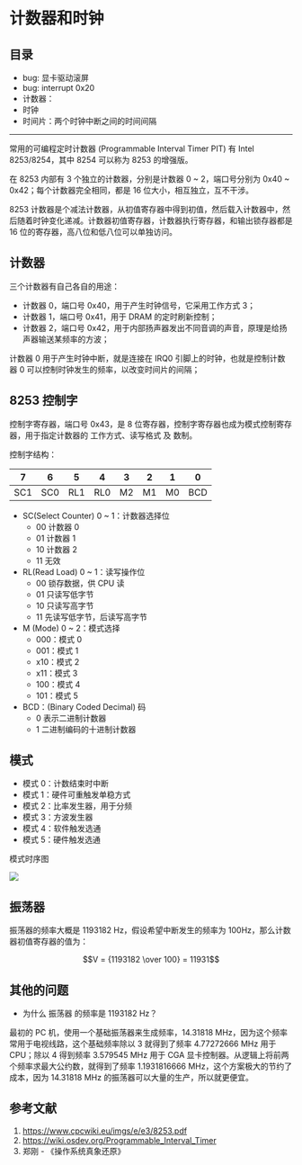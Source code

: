 # 计数器和时钟

## 目录

- bug: 显卡驱动滚屏
- bug: interrupt 0x20
- 计数器：
- 时钟
- 时间片：两个时钟中断之间的时间间隔

----

常用的可编程定时计数器 (Programmable Interval Timer PIT) 有 Intel 8253/8254，其中 8254 可以称为 8253 的增强版。

在 8253 内部有 3 个独立的计数器，分别是计数器 0 ~ 2，端口号分别为 0x40 ~ 0x42；每个计数器完全相同，都是 16 位大小，相互独立，互不干涉。

8253 计数器是个减法计数器，从初值寄存器中得到初值，然后载入计数器中，然后随着时钟变化递减。计数器初值寄存器，计数器执行寄存器，和输出锁存器都是 16 位的寄存器，高八位和低八位可以单独访问。

## 计数器

三个计数器有自己各自的用途：

- 计数器 0，端口号 0x40，用于产生时钟信号，它采用工作方式 3；
- 计数器 1，端口号 0x41，用于 DRAM 的定时刷新控制；
- 计数器 2，端口号 0x42，用于内部扬声器发出不同音调的声音，原理是给扬声器输送某频率的方波；


计数器 0 用于产生时钟中断，就是连接在 IRQ0 引脚上的时钟，也就是控制计数器 0 可以控制时钟发生的频率，以改变时间片的间隔；

## 8253 控制字

控制字寄存器，端口号 0x43，是 8 位寄存器，控制字寄存器也成为模式控制寄存器，用于指定计数器的 工作方式、读写格式 及 数制。

控制字结构：

| 7   | 6   | 5   | 4   | 3   | 2   | 1   | 0   |
| --- | --- | --- | --- | --- | --- | --- | --- |
| SC1 | SC0 | RL1 | RL0 | M2  | M1  | M0  | BCD |


- SC(Select Counter) 0 ~ 1：计数器选择位
    - 00 计数器 0
    - 01 计数器 1
    - 10 计数器 2
    - 11 无效
- RL(Read Load) 0 ~ 1：读写操作位
    - 00 锁存数据，供 CPU 读
    - 01 只读写低字节
    - 10 只读写高字节
    - 11 先读写低字节，后读写高字节
- M (Mode) 0 ~ 2：模式选择
    - 000：模式 0
    - 001：模式 1
    - x10：模式 2
    - x11：模式 3
    - 100：模式 4
    - 101：模式 5
- BCD：(Binary Coded Decimal) 码
    - 0 表示二进制计数器
    - 1 二进制编码的十进制计数器

## 模式

- 模式 0：计数结束时中断
- 模式 1：硬件可重触发单稳方式
- 模式 2：比率发生器，用于分频
- 模式 3：方波发生器
- 模式 4：软件触发选通
- 模式 5：硬件触发选通

模式时序图

![](./images/intel_8253_mode.jpg)

## 振荡器

振荡器的频率大概是 1193182 Hz，假设希望中断发生的频率为 100Hz，那么计数器初值寄存器的值为：

$$V = {1193182 \over 100} = 11931$$

## 其他的问题

- 为什么 振荡器 的频率是 1193182 Hz？

最初的 PC 机，使用一个基础振荡器来生成频率，14.31818 MHz，因为这个频率常用于电视线路，这个基础频率除以 3 就得到了频率 4.77272666 MHz 用于 CPU；除以 4 得到频率 3.579545 MHz 用于 CGA 显卡控制器。从逻辑上将前两个频率求最大公约数，就得到了频率 1.1931816666 MHz，这个方案极大的节约了成本，因为 14.31818 MHz 的振荡器可以大量的生产，所以就更便宜。

## 参考文献

1. <https://www.cpcwiki.eu/imgs/e/e3/8253.pdf>
2. <https://wiki.osdev.org/Programmable_Interval_Timer>
2. 郑刚 - 《操作系统真象还原》